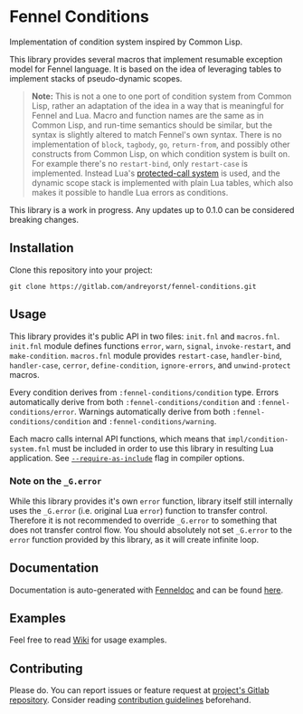 # Fennel Conditions

Implementation of condition system inspired by Common Lisp.

This library provides several macros that implement resumable exception model for Fennel language.
It is based on the idea of leveraging tables to implement stacks of pseudo-dynamic scopes.

> **Note:** This is not a one to one port of condition system from Common Lisp, rather an adaptation of the idea in a way that is meaningful for Fennel and Lua.
> Macro and function names are the same as in Common Lisp, and run-time semantics should be similar, but the syntax is slightly altered to match Fennel's own syntax.
> There is no implementation of `block`, `tagbody`, `go`, `return-from`, and possibly other constructs from Common Lisp, on which condition system is built on.
> For example there's no `restart-bind`, only `restart-case` is implemented.
> Instead Lua's [protected-call system](https://www.lua.org/pil/8.4.html) is used, and the dynamic scope stack is implemented with plain Lua tables, which also makes it possible to handle Lua errors as conditions.

This library is a work in progress.
Any updates up to 0.1.0 can be considered breaking changes.

## Installation

Clone this repository into your project:

    git clone https://gitlab.com/andreyorst/fennel-conditions.git

## Usage

This library provides it's public API in two files: `init.fnl` and `macros.fnl`.
`init.fnl` module defines functions `error`, `warn`, `signal`, `invoke-restart`, and `make-condition`.
`macros.fnl` module provides `restart-case`, `handler-bind`, `handler-case`, `cerror`, `define-condition`, `ignore-errors`, and `unwind-protect` macros.

Every condition derives from `:fennel-conditions/condition` type.
Errors automatically derive from both `:fennel-conditions/condition` and `:fennel-conditions/error`.
Warnings automatically derive from both `:fennel-conditions/condition` and `:fennel-conditions/warning`.

Each macro calls internal API functions, which means that `impl/condition-system.fnl` must be included in order to use this library in resulting Lua application.
See [`--require-as-include`](https://fennel-lang.org/reference#include) flag in compiler options.

### Note on the `_G.error`

While this library provides it's own `error` function, library itself still internally uses the `_G.error` (i.e. original Lua `error`) function to transfer control.
Therefore it is not recommended to override `_G.error` to something that does not transfer control flow.
You should absolutely not set `_G.error` to the `error` function provided by this library, as it will create infinite loop.

## Documentation

Documentation is auto-generated with [Fenneldoc](https://gitlab.com/andreyorst/fenneldoc) and can be found [here](https://gitlab.com/andreyorst/fennel-conditions/-/tree/master/doc).

## Examples

Feel free to read [Wiki](https://gitlab.com/andreyorst/fennel-conditions/-/wikis/home) for usage examples.

## Contributing

Please do.
You can report issues or feature request at [project's Gitlab repository](https://gitlab.com/andreyorst/fennel-conditions).
Consider reading [contribution guidelines](https://gitlab.com/andreyorst/fennel-conditions/-/blob/master/CONTRIBUTING.md) beforehand.

<!--  LocalWords:  Lua Lua's Gitlab
 -->
